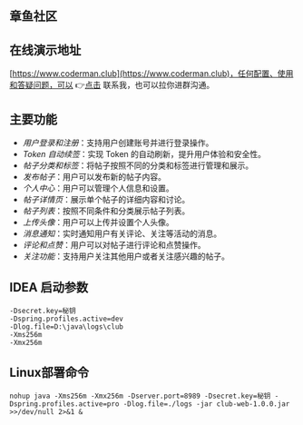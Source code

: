 ## 章鱼社区

## 在线演示地址
[https://www.coderman.club](https://www.coderman.club)，任何配置、使用和答疑问题，可以 👉[点击](#联系我) 联系我，也可以拉你进群沟通。

## 主要功能
- *用户登录和注册*：支持用户创建账号并进行登录操作。
- *Token 自动续签*：实现 Token 的自动刷新，提升用户体验和安全性。
- *帖子分类和标签*：将帖子按照不同的分类和标签进行管理和展示。
- *发布帖子*：用户可以发布新的帖子内容。
- *个人中心*：用户可以管理个人信息和设置。
- *帖子详情页*：展示单个帖子的详细内容和讨论。
- *帖子列表*：按照不同条件和分类展示帖子列表。
- *上传头像*：用户可以上传并设置个人头像。
- *消息通知*：实时通知用户有关评论、关注等活动的消息。
- *评论和点赞*：用户可以对帖子进行评论和点赞操作。
- *关注功能*：支持用户关注其他用户或者关注感兴趣的帖子。

## IDEA 启动参数
```
-Dsecret.key=秘钥
-Dspring.profiles.active=dev
-Dlog.file=D:\java\logs\club
-Xms256m
-Xmx256m
```

## Linux部署命令
```$xslt
nohup java -Xms256m -Xmx256m -Dserver.port=8989 -Dsecret.key=秘钥 -Dspring.profiles.active=pro -Dlog.file=./logs -jar club-web-1.0.0.jar >>/dev/null 2>&1 &
```

